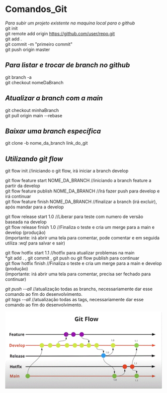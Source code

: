 # Comandos_Git

*Para subir um projeto existente na maquina local para o github* <br/>
git init <br/>
git remote add origin https://github.com/user/repo.git <br/>
git add . <br/>
git commit -m "primeiro commit" <br/>
git push origin master <br/>

## *Para listar e trocar de branch no github* <br/>
git branch -a <br/>
git checkout nomeDaBranch <br/>

## *Atualizar a branch com a main* <br/>
git checkout minhaBranch <br/>
git pull origin main --rebase <br/>

## *Baixar uma branch específica* <br/>
git clone -b nome_da_branch link_do_git

## *Utilizando git flow* <br/>
git flow init      //iniciando o git flow, irá iniciar a branch develop

git flow feature start NOME_DA_BRANCH    //iniciando a branch feature a partir da develop <br/>
git flow feature publish NOME_DA_BRANCH    //Irá fazer push para develop e irá continuar <br/>
git flow feature finish NOME_DA_BRANCH    //finalizar a branch (irá excluir), após mandar para a develop <br/>

git flow release start 1.0    //Liberar para teste com numero de versão baseada na develop <br/>
git flow release finish 1.0    //Finaliza o teste e cria um merge para a main e develop (produção) <br/>
(importante: irá abrir uma tela para comentar, pode comentar e em seguida utiliza :wq! para salvar e sair)<br/>

git flow hotfix start 1.1     //hotfix para atualizar problemas na main<br/>
*git add . , git commit , git push ou git flow publish para continuar<br/>
git flow hotfix finish    //Finaliza o teste e cria um merge para a main e develop (produção) <br/>
(importante: irá abrir uma tela para comentar, precisa ser fechado para continuar)<br/>

*git push --all*    //atualização todas as branchs, necessariamente dar esse comando ao fim do desenvolvimento.<br/>
*git tags --all*    //atualização todas as tags, necessariamente dar esse comando ao fim do desenvolvimento.<br/>




<img src="https://github.com/ElvisCostaOliveira/Comandos_Git/blob/main/image/git_flow.gif" width="620">


